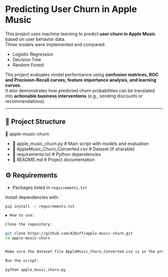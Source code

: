 # Predicting User Churn in Apple Music

This project uses machine learning to predict **user churn in Apple Music** based on user behavior data.  
Three models were implemented and compared:  
- Logistic Regression  
- Decision Tree  
- Random Forest  

The project evaluates model performance using **confusion matrices, ROC and Precision-Recall curves, feature importance analysis, and learning curves**.  
It also demonstrates how predicted churn probabilities can be translated into **actionable business interventions** (e.g., sending discounts or recommendations).

---

## 📂 Project Structure
📁 apple-music-churn
- 📄 apple_music_churn.py # Main script with models and evaluation
- 📄 AppleMusic_Churn_Converted.csv # Dataset (if sharable)
- 📄 requirements.txt # Python dependencies
- 📄 README.md # Project documentation

## ⚙️ Requirements

- Packages listed in `requirements.txt`

Install dependencies with:  
```bash
pip install -r requirements.txt

▶️ How to use:

Clone the repository:

git clone https://github.com/42Duff/apple-music-churn.git
cd apple-music-churn


Make sure the dataset file AppleMusic_Churn_Converted.csv is in the project folder.

Run the script:

python apple_music_churn.py
